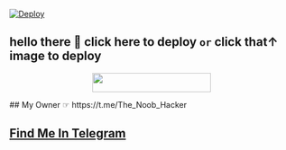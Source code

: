 [![Deploy](https://telegra.ph/file/3f530cc21613bc2e26659.png)](https://heroku.com/deploy?template=https://github.com/DangerhackerRJ/LaylaRobot)

## hello there 🤪 click here to deploy ``or`` click that↑ image to deploy 
<p align="center"><a href="https://heroku.com/deploy?template=https://github.com/DangerhackerRJ/LaylaRobot"> <img src="https://img.shields.io/badge/Deploy%20To%20Heroku-pink?style=for-the-badge&logo=heroku" width="210" height="34.45"/></a></p>
## My Owner ☞︎︎︎ https://t.me/The_Noob_Hacker

## [Find Me In Telegram](https://t.me/The_Spiderman_RoBot)
